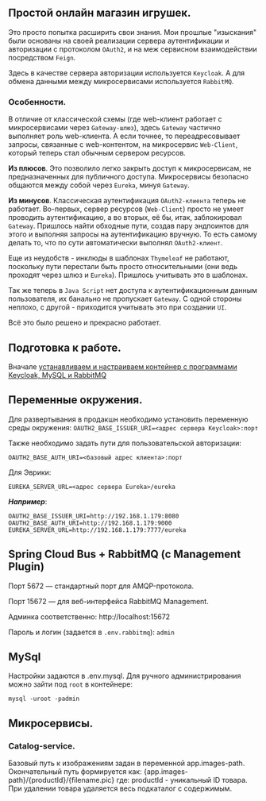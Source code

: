## Простой онлайн магазин игрушек.
Это просто попытка расширить свои знания. Мои прошлые "изыскания" были основаны
на своей реализации сервера аутентификации и авторизации с протоколом `OAuth2`, 
и на меж сервисном взаимодействии посредством `Feign`.

Здесь в качестве сервера авторизации используется `Keycloak`. А для обмена данными между 
микросервисами используется `RabbitMQ`. 


### Особенности.
В отличие от классической схемы (где web-клиент работает с микросервисами через `Gateway-шлюз`),
здесь `Gateway` частично выполняет роль web-клиента. А если точнее, то переадресовывает запросы,
связанные с web-контентом, на микросервис `Web-Client`, который теперь стал обычным 
сервером ресурсов.

**Из плюсов**. Это позволило легко закрыть доступ к микросервисам, не предназначенных для
публичного доступа. Микросервисы безопасно общаются между собой через `Eureka`, минуя `Gateway`.

**Из минусов**. Классическая аутентификация `OAuth2-клиента` теперь не работает. Во-первых,
сервер ресурсов (`Web-Client`) просто не умеет проводить аутентификацию, а во вторых,
её бы, итак, заблокировал `Gateway`. Пришлось найти обходные пути, создав пару эндпоинтов
для этого и выполняя запросы на аутентификацию вручную. То есть самому делать то,
что по сути автоматически выполнял `OAuth2-клиент`.

Еще из неудобств - инклюды в шаблонах `Thymeleaf` не работают, поскольку пути 
перестали быть просто относительными (они ведь проходят через шлюз и `Eureka`). Пришлось учитывать
это в шаблонах.

Так же теперь в `Java Script` нет доступа к аутентификационным данным пользователя, их
банально не пропускает `Gateway`. С одной стороны неплохо, с другой - приходится
учитывать это при создании `UI`.

Всё это было решено и прекрасно работает.


## Подготовка к работе.
Вначале [устанавливаем и настраиваем контейнер с программами Keycloak, MySQL и RabbitMQ](Docker.md)


## Переменные окружения.
Для развертывания в продакшн необходимо установить переменную среды окружения:
`OAUTH2_BASE_ISSUER_URI=<адрес сервера Keycloak>:порт`

Также необходимо задать пути для пользовательской авторизации:

`OAUTH2_BASE_AUTH_URI=<базовый адрес клиента>:порт`

Для Эврики:

`EUREKA_SERVER_URL=<адрес сервера Eureka>/eureka`

***Например***:
```
OAUTH2_BASE_ISSUER_URI=http://192.168.1.179:8080
OAUTH2_BASE_AUTH_URI=http://192.168.1.179:9000
EUREKA_SERVER_URL=http://192.168.1.179:7777/eureka
```


## Spring Cloud Bus + RabbitMQ (с Management Plugin)

Порт 5672 — стандартный порт для AMQP-протокола.

Порт 15672 — для веб-интерфейса RabbitMQ Management.

Админка соответственно: http://localhost:15672

Пароль и логин (задается в `.env.rabbitmq`): `admin`


## MySql
Настройки задаются в .env.mysql. 
Для ручного администрирования можно зайти под `root` в контейнере:
```shell
mysql -uroot -padmin
```


## Микросервисы.
### Catalog-service.
Базовый путь к изображениям задан в переменной app.images-path. Окончательный путь формируется как:
{app.images-path}/{productId}/{filename.pic}
где: productId - уникальный ID товара.
При удалении товара удаляется весь подкаталог с содержимым.

